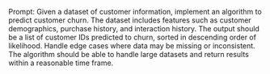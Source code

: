 Prompt: Given a dataset of customer information, implement an algorithm to predict customer churn. The dataset includes features such as customer demographics, purchase history, and interaction history. The output should be a list of customer IDs predicted to churn, sorted in descending order of likelihood. Handle edge cases where data may be missing or inconsistent. The algorithm should be able to handle large datasets and return results within a reasonable time frame.
